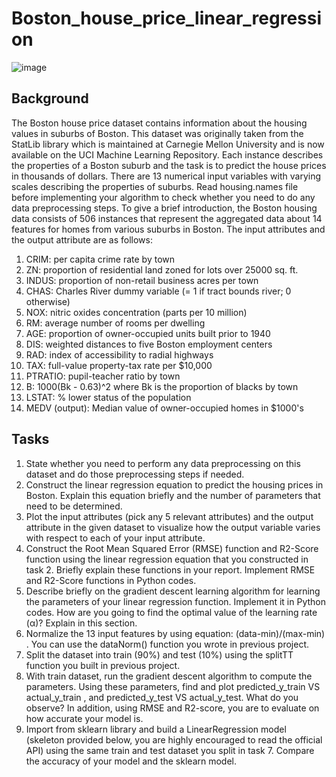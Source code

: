 # Boston_house_price_linear_regression
![image](https://user-images.githubusercontent.com/109471364/179448490-3e8cae0d-558b-4a98-8ba3-67bbff491eb2.png)

## Background
The Boston house price dataset contains information about the housing values in suburbs of Boston. This dataset was originally taken from the StatLib library which is maintained at Carnegie Mellon University and is now available on the UCI Machine Learning Repository. Each instance describes the properties of a Boston suburb and the task is to predict the house prices in thousands of dollars. There are 13 numerical input variables with varying scales describing the properties of suburbs. Read housing.names file before implementing your algorithm to check whether you need to do any data preprocessing steps. To give a brief introduction, the Boston housing data consists of 506 instances that represent the aggregated data about 14 features for homes from various suburbs in Boston. The input attributes and the output attribute are as follows:
1. CRIM: per capita crime rate by town
2. ZN: proportion of residential land zoned for lots over 25000 sq. ft.
3. INDUS: proportion of non-retail business acres per town
4. CHAS: Charles River dummy variable (= 1 if tract bounds river; 0 otherwise)
5. NOX: nitric oxides concentration (parts per 10 million)
6. RM: average number of rooms per dwelling
7. AGE: proportion of owner-occupied units built prior to 1940
8. DIS: weighted distances to five Boston employment centers
9. RAD: index of accessibility to radial highways
10. TAX: full-value property-tax rate per $10,000
11. PTRATIO: pupil-teacher ratio by town
12. B: 1000(Bk - 0.63)^2 where Bk is the proportion of blacks by town
13. LSTAT: % lower status of the population
14. MEDV (output): Median value of owner-occupied homes in $1000's

## Tasks
1. State whether you need to perform any data preprocessing on this dataset and do those preprocessing steps if needed.
2. Construct the linear regression equation to predict the housing prices in Boston. Explain this equation briefly and the number of parameters that need to be determined. 
3. Plot the input attributes (pick any 5 relevant attributes) and the output attribute in the given dataset to visualize how the output variable varies with respect to each of your input attribute.
4. Construct the Root Mean Squared Error (RMSE) function and R2-Score function using the linear regression equation that you constructed in task 2. Briefly explain these functions in your report. Implement RMSE and R2-Score functions in Python codes.
5. Describe briefly on the gradient descent learning algorithm for learning the parameters of your linear regression function. Implement it in Python codes. How are you going to find the optimal value of the learning rate (α)? Explain in this section.
6. Normalize the 13 input features by using equation: (data-min)/(max-min) . You can use the dataNorm() function you wrote in previous project.
7. Split the dataset into train (90%) and test (10%) using the splitTT function you built in previous project.
8. With train dataset, run the gradient descent algorithm to compute the parameters. Using these parameters, find and plot predicted_y_train VS actual_y_train , and predicted_y_test VS actual_y_test. What do you observe? In addition, using RMSE and R2-score, you are to evaluate on how accurate your model is.
9. Import from sklearn library and build a LinearRegression model (skeleton provided below, you are highly encouraged to read the official API) using the same train and test dataset you split in task 7. Compare the accuracy of your model and the sklearn model.
